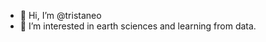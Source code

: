 - 👋 Hi, I’m @tristaneo
- 👀 I’m interested in earth sciences and learning from data.

<!---
tristaneo/tristaneo is a ✨ special ✨ repository because its `README.md` (this file) appears on your GitHub profile.
You can click the Preview link to take a look at your changes.
--->

